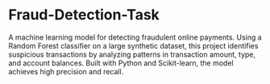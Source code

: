 # Fraud-Detection-Task
A machine learning model for detecting fraudulent online payments. Using a Random Forest classifier on a large synthetic dataset, this project identifies suspicious transactions by analyzing patterns in transaction amount, type, and account balances. Built with Python and Scikit-learn, the model achieves high precision and recall.
